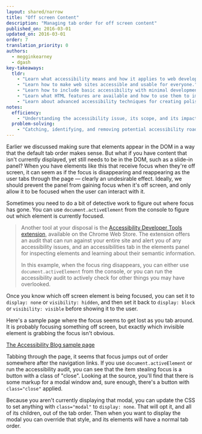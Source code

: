 ```yaml
---
layout: shared/narrow
title: "Off screen Content"
description: "Managing tab order for off screen content"
published_on: 2016-03-01
updated_on: 2016-03-01
order: 7
translation_priority: 0
authors:
  - megginkearney
  - dgash
key-takeaways:
  tldr: 
    - "Learn what accessibility means and how it applies to web development."
    - "Learn how to make web sites accessible and usable for everyone."
    - "Learn how to include basic accessibility with minimal development impace."
    - "Learn what HTML features are available and how to use them to improve accessibility."
    - "Learn about advanced accessibility techniques for creating polished accessibility experiences."
notes:
  efficiency:
    - "Understanding the accessibility issue, its scope, and its impact can make you a better web developer."
  problem-solving:
    - "Catching, identifying, and removing potential accessibility roadblocks before they happen can improve your development process and reduce maintenance requirements."
---
```


Earlier we discussed making sure that elements appear in the DOM in a way that the default tab order makes sense. But what if you have content that isn't currently displayed, yet still needs to be in the DOM, such as a slide-in panel? When you have elements like this that receive focus when they're off screen, it can seem as if the focus is disappearing and reappearing as the user tabs through the page &mdash; clearly an undesirable effect. Ideally, we should prevent the panel from gaining focus when it's off screen, and only allow it to be focused when the user can interact with it.

Sometimes you need to do a bit of detective work to figure out where focus has gone. You can use `document.activeElement` from the console to figure out which element is currently focused. 

>Another tool at your disposal is the <a href="https://chrome.google.com/webstore/search/accessibility%20developer%20tools" target="_blank">Accessibility Developer Tools extension</a>, available on the Chrome Web Store. The extension offers an audit that can run against your entire site and alert you of any accessibility issues, and an accessibilities tab in the elements panel for inspecting elements and learning about their semantic information.
>
>In this example, when the focus ring disappears, you can either use `document.activeElement` from the console, or you can run the accessibility audit to actively check for other things you may have overlooked.

Once you know which off screen element is being focused, you can set it to `display: none` or `visibility: hidden`, and then set it back to `display: block` or `visibility: visible` before showing it to the user.

Here's a sample page where the focus seems to get lost as you tab around. It is probably focusing something off screen, but exactly which invisible element is grabbing the focus isn't obvious.

<a href="http://robdodson.github.io/udacity-a11y/lesson2-focus/04-offscreen-content/" target="_blank">The Accessibility Blog sample page</a>

Tabbing through the page, it seems that focus jumps out of order somewhere after the navigation links. If you use `document.activeElement` or run the accessibility audit, you can see that the item stealing focus is a button with a class of "close". Looking at the source, you'll find that there is some markup for a modal window and, sure enough, there's a button with `class="close"` applied. 

Because you aren't currently displaying that modal, you can update the CSS to set anything with `class="modal"` to `display: none`. That will opt it, and all of its children, out of the tab order. Then when you want to display the modal you can override that style, and its elements will have a normal tab order.
